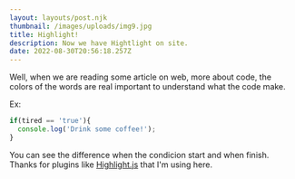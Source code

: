 ```yaml
---
layout: layouts/post.njk
thumbnail: /images/uploads/img9.jpg
title: Highlight!
description: Now we have Hightlight on site.
date: 2022-08-30T20:56:18.257Z
---
```

Well, when we are reading some article on web, more about code, the colors of the words are real important to understand what the code make.

Ex:

```javascript
if(tired == 'true'){
  console.log('Drink some coffee!');
}
```

You can see the difference when the condicion start and when finish. Thanks for plugins like [Highlight.js](https://highlightjs.org) that I'm using here.